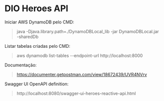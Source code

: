 # DIO Heroes API

Iniciar AWS DynamoDB pelo CMD:
> java -Djava.library.path=./DynamoDBLocal_lib -jar DynamoDBLocal.jar -sharedDb

Listar tabelas criadas pelo CMD:
> aws dynamodb list-tables --endpoint-url http://localhost:8000

Documentação: 
> https://documenter.getpostman.com/view/18672439/UVR4NVrv

Swagger UI OpenAPI definition:
> http://localhost:8080/swagger-ui-heroes-reactive-api.html
